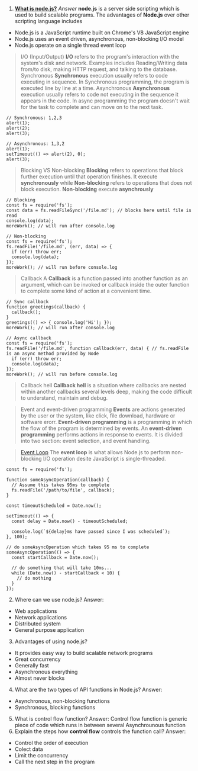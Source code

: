 1. **[What is node.js?](https://www.freecodecamp.org/news/node-js-what-when-where-why-how-ab8424886e2/)**
  _Answer_
  **node.js** is a server side scripting which is used to build scalable programs. The advantages of **Node.js** over other scripting language includes
  - Node.js is a JavaScript runtime built on Chrome's V8 JavaScript engine
  - Node.js uses an event driven, asynchronous, non-blocking I/O model
  - Node.js operate on a single thread event loop
  > I/O (Input/Output)
  **I/O** refers to the program's interaction with the system's disk and network. Examples includes Reading/Writing data from/to disk, making HTTP request, and talking to the database.
  > Synchronous
  **Synchronous** execution usually refers to code executing in sequence. In Synchronous programming, the program is executed line by line at a time.
  > Asynchronous
  **Asynchronous** execution usually refers to code not executing in the sequence it appears in the code. In async programming the program doesn't wait for the task to complete and can move on to the next task.
  ```
  // Synchronous: 1,2,3
  alert(1);
  alert(2);
  alert(3);

  // Asynchronous: 1,3,2
  alert(1);
  setTimeout(() => alert(2), 0);
  alert(3);
  ```
  > Blocking VS Non-blocking
  **Blocking** refers to operations that block further execution until that operation finishes. It execute **synchronously** while **Non-blocking** refers to operations that does not block execution. **Non-blocking** execute **asynchrously**

  ```
  // Blocking
  const fs = require('fs');
  const data = fs.readFileSync('/file.md'); // blocks here until file is read
  console.log(data);
  moreWork(); // will run after console.log

  // Non-blocking
  const fs = require('fs');
  fs.readFile('/file.md', (err, data) => {
    if (err) throw err;
    console.log(data);
  });
  moreWork(); // will run before console.log
  ```
  > Callback
  A **Callback** is a function passed into another function as an argument, which can be invoked or callback inside the outer function to complete some kind of action at a convenient time.
  ```
  // Sync callback
  function greetings(callback) {
    callback();
  }
  greetings(() => { console.log('Hi'); });
  moreWork(); // will run after console.log

  // Async callback
  const fs = require('fs');
  fs.readFile('/file.md', function callback(err, data) { // fs.readFile is an async method provided by Node
    if (err) throw err;
    console.log(data);
  });
  moreWork(); // will run before console.log
  ```
  > Callback hell
  **Callback hell** is a situation where callbacks are nested within another callbacks several levels deep, making the code difficult to understand, maintain and debug.

  > Event and event-driven programming
  **Events** are actions generated by the user or the system, like click, file download, hardware or software erorr.
  **Event-driven programming** is a programming in which the flow of the program is determined by events. An **event-driven programming** performs actions in response to events. It is divided into two section: event selection, and event handling.

  > [Event Loop](https://nodejs.org/de/docs/guides/event-loop-timers-and-nexttick/#what-is-the-event-loop)
  The **event loop** is what allows Node.js to perform non-blocking I/O operation desite JavaScript is single-threaded.

  ```
  const fs = require('fs');

  function someAsyncOperation(callback) {
    // Assume this takes 95ms to complete
    fs.readFile('/path/to/file', callback);
  }

  const timeoutScheduled = Date.now();

  setTimeout(() => {
    const delay = Date.now() - timeoutScheduled;

    console.log(`${delay}ms have passed since I was scheduled`);
  }, 100);

  // do someAsyncOperation which takes 95 ms to complete
  someAsyncOperation(() => {
    const startCallback = Date.now();

    // do something that will take 10ms...
    while (Date.now() - startCallback < 10) {
      // do nothing
    }
  });
  ```
2. Where can we use node.js?
  Answer:
  - Web applications
  - Network applications
  - Distributed system
  - General purpose application
3. Advantages of using node.js?
  - It provides easy way to build scalable network programs
  - Great concurrency
  - Generally fast
  - Asynchronous everything
  - Almost never blocks
4. What are the two types of API functions in Node.js?
  Answer:
  - Asynchronous, non-blocking functions
  - Synchronous, blocking functions
5. What is control flow function?
  Answer:
  Control flow function is generic piece of code which runs in between several Asynchrounous function
6. Explain the steps how **control flow** controls the function call?
  Answer:
  - Control the order of execution
  - Colect data
  - Limit the concurrency
  - Call the next step in the program

